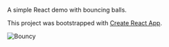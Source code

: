 A simple React demo with bouncing balls.

This project was bootstrapped with [Create React App](https://github.com/facebookincubator/create-react-app).

![Bouncy](https://github.com/amenayach/React-Bouncy/doc/bouncy.png)
